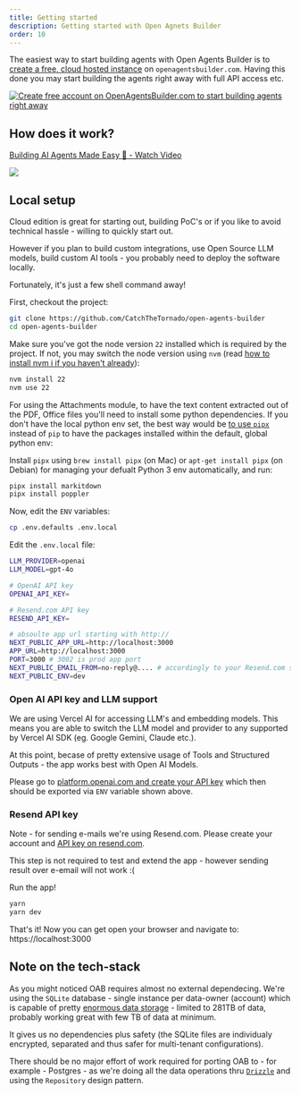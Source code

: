 ```yaml
---
title: Getting started
description: Getting started with Open Agnets Builder
order: 10
---
```


The easiest way to start building agents with Open Agents Builder is to [create a free, cloud hosted instance](https://openagentsbuilder.com) on `openagentsbuilder.com`. Having this done you may start building the agents right away with full API access etc.

<a href="https://openagentsbuilder.com"><Image alt="Create free account on OpenAgentsBuilder.com to start building agents right away" src="../../../assets/register.png" /></a>

## How does it work?

<div>
    <a href="https://www.loom.com/share/267cb3ac88aa430983983daf2f6b1fdf">
      <p>Building AI Agents Made Easy 🤖 - Watch Video</p>
    </a>
    <a href="https://www.loom.com/share/267cb3ac88aa430983983daf2f6b1fdf">
      <img style="max-width:300px;" src="https://cdn.loom.com/sessions/thumbnails/267cb3ac88aa430983983daf2f6b1fdf-f96286df0e058072-full-play.gif">
    </a>
  </div>


## Local setup

Cloud edition is great for starting out, building PoC's or if you like to avoid technical hassle - willing to quickly start out. 

However if you plan to build custom integrations, use Open Source LLM models, build custom AI tools - you probably need to deploy the software locally.

Fortunately, it's just a few shell command away!

First, checkout the project:

```bash
git clone https://github.com/CatchTheTornado/open-agents-builder
cd open-agents-builder
```

Make sure you've got the node version `22` installed which is required by the project. If not, you may switch the node version using `nvm` (read [how to install nvm i if you haven't already](https://github.com/nvm-sh/nvm)):

```bash
nvm install 22
nvm use 22
```

For using the Attachments module, to have the text content extracted out of the PDF, Office files you'll need to install some python dependencies. If you don't have the local python env set, the best way would be [to use `pipx`](https://github.com/pypa/pipx) instead of `pip` to have the packages installed within the default, global python env:

Install `pipx` using `brew install pipx` (on Mac) or `apt-get install pipx` (on Debian) for managing your defualt Python 3 env automatically, and run:

```bash
pipx install markitdown
pipx install poppler
```


Now, edit the `ENV` variables:

```bash
cp .env.defaults .env.local
```

Edit the `.env.local` file:

```bash
LLM_PROVIDER=openai
LLM_MODEL=gpt-4o

# OpenAI API key
OPENAI_API_KEY=

# Resend.com API key
RESEND_API_KEY=

# absoulte app url starting with http://
NEXT_PUBLIC_APP_URL=http://localhost:3000
APP_URL=http://localhost:3000
PORT=3000 # 3002 is prod app port
NEXT_PUBLIC_EMAIL_FROM=no-reply@.... # accordingly to your Resend.com settings
NEXT_PUBLIC_ENV=dev
```

### Open AI API key and LLM support

We are using Vercel AI for accessing LLM's and embedding models. This means you are able to switch the LLM model and provider to any supported by Vercel AI SDK (eg. Google Gemini, Claude etc.).

At this point, becase of pretty extensive usage of Tools and Structured Outputs - the app works best with Open AI Models. 

Please go to [platform.openai.com and create your API key](https://platform.openai.com/api-keys) which then should be exported via `ENV` variable shown above.

### Resend API key
Note - for sending e-mails we're using Resend.com. Please create your account and [API key on resend.com](https://resend.com/docs/dashboard/api-keys/introduction). 

This step is not required to test and extend the app - however sending result over e-email will not work :(



Run the app!

```bash
yarn
yarn dev
```

That's it! Now you can get open your browser and navigate to: https://localhost:3000

## Note on the tech-stack

As you might noticed OAB requires almost no external dependecing. We're using the `SQLite` database - single instance per data-owner (account) which is capable of pretty [enormous data storage](https://www.sqlite.org/whentouse.html) - limited to 281TB of data, probably working great with few TB of data at minimum. 

It gives us no dependencies plus safety (the SQLite files are individualy encrypted, separated and thus safer for multi-tenant configurations).

There should be no major effort of work required for porting OAB to - for example - Postgres - as we're doing all the data operations thru [`Drizzle`](https://orm.drizzle.team/) and using the `Repository` design pattern.